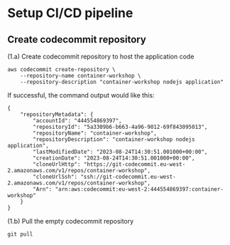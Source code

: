 # Setup CI/CD pipeline

## Create codecommit repository
    
(1.a) Create codecommit repository to host the application code

```
aws codecommit create-repository \
    --repository-name container-workshop \
    --repository-description "container-workshop nodejs application"
```

If successful, the command output would like this:

```
{
    "repositoryMetadata": {
        "accountId": "444554869397",
        "repositoryId": "5a3309b6-b663-4a96-9012-69f843095013",
        "repositoryName": "container-workshop",
        "repositoryDescription": "container-workshop nodejs application",
        "lastModifiedDate": "2023-08-24T14:30:51.001000+00:00",
        "creationDate": "2023-08-24T14:30:51.001000+00:00",
        "cloneUrlHttp": "https://git-codecommit.eu-west-2.amazonaws.com/v1/repos/container-workshop",
        "cloneUrlSsh": "ssh://git-codecommit.eu-west-2.amazonaws.com/v1/repos/container-workshop",
        "Arn": "arn:aws:codecommit:eu-west-2:444554869397:container-workshop"
    }
}
```

(1.b) Pull the empty codecommit repository

```
git pull
```
